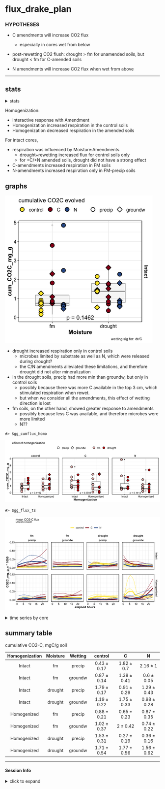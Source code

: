 flux\_drake\_plan
================

### HYPOTHESES

  - C amendments will increase CO2 flux
    
      - especially in cores wet from below

  - post-rewetting CO2 flush: drought \> fm for unamended soils, but
    drought \< fm for C-amended soils

  - N amendments will increase CO2 flux when wet from above

-----

## stats

<details>

<summary>stats</summary>

intact cores

    #> Analysis of Deviance Table (Type III Wald chisquare tests)
    #> 
    #> Response: log(cum_CO2C_mg_g)
    #>                             Chisq Df Pr(>Chisq)   
    #> (Intercept)                0.9862  1   0.320668   
    #> Homogenization             0.0023  1   0.961920   
    #> Moisture                   2.9686  1   0.084897 . 
    #> Wetting                    2.2049  1   0.137575   
    #> Amendments                 2.1225  2   0.346017   
    #> Homogenization:Moisture    1.7858  1   0.181440   
    #> Homogenization:Wetting    10.3680  1   0.001282 **
    #> Homogenization:Amendments  9.0611  2   0.010775 * 
    #> Moisture:Wetting           2.1953  1   0.138432   
    #> Moisture:Amendments        8.4993  2   0.014269 * 
    #> Wetting:Amendments         7.2811  2   0.026238 * 
    #> ---
    #> Signif. codes:  0 '***' 0.001 '**' 0.01 '*' 0.05 '.' 0.1 ' ' 1

    #> Anova Table (Type III tests)
    #> 
    #> Response: log(cum_CO2C_mg_g)
    #>                      Sum Sq Df F value  Pr(>F)  
    #> (Intercept)          2.4064  1  6.0051 0.01926 *
    #> Moisture             2.5334  1  6.3219 0.01653 *
    #> Amendments           3.0693  2  3.8297 0.03105 *
    #> Wetting              0.1035  1  0.2583 0.61439  
    #> Moisture:Amendments  2.8120  2  3.5086 0.04054 *
    #> Moisture:Wetting     0.0073  1  0.0182 0.89347  
    #> Amendments:Wetting   1.9118  2  2.3854 0.10645  
    #> Residuals           14.4263 36                  
    #> ---
    #> Signif. codes:  0 '***' 0.001 '**' 0.01 '*' 0.05 '.' 0.1 ' ' 1

homogenized cores

    #> [1] NA

intact cores: interaction of Amendments and Moisture
![](markdown-figs/flux/flux_interx_plot-1.png)<!-- -->![](markdown-figs/flux/flux_interx_plot-2.png)<!-- -->![](markdown-figs/flux/flux_interx_plot-3.png)<!-- -->

</details>

Homogenization:

  - interactive response with Amendment  
  - Homogenization increased respiration in the control soils  
  - Homogenization decreased respiration in the amended soils

For intact cores,

  - respiration was influenced by Moisture:Amendments
      - drought+rewetting increased flux for control soils only
      - for +C/+N amended soils, drought did not have a strong effect
  - C-amendments increased respiration in FM soils  
  - N-amendments increased respiration only in FM-precip soils

## graphs

![](markdown-figs/flux/cum_flux_boxplot-1.png)<!-- -->

  - drought increased respiration only in control soils
      - microbes limited by substrate as well as N, which were released
        during drought?
      - the C/N amendments alleviated these limitations, and therefore
        drought did not alter mineralization
  - in the drought soils, precip had more min than groundw, but only in
    control soils
      - possibly because there was more C available in the top 3 cm,
        which stimulated respiration when rewet.
      - but when we consider all the amendments, this effect of wetting
        direction is lost
  - fm soils, on the other hand, showed greater response to amendments
      - possibly because less C was available, and therefore microbes
        were more limited
      - N??

<!-- end list -->

    #> $gg_cumflux_homo

![](markdown-figs/flux/cum_flux_homo-1.png)<!-- -->

    #> $gg_flux_ts

![](markdown-figs/flux/meanflux_ts-1.png)<!-- -->

<details>

<summary>time series by core</summary>

    #> [1] NA
    #> [1] NA

</details>

## summary table

cumulative CO2-C, mgC/g soil

| Homogenization | Moisture | Wetting |   control   |      C      |      N      |
| :------------: | :------: | :-----: | :---------: | :---------: | :---------: |
|     Intact     |    fm    | precip  | 0.43 ± 0.17 | 1.82 ± 0.7  |  2.16 ± 1   |
|     Intact     |    fm    | groundw | 0.87 ± 0.14 | 1.38 ± 0.41 | 0.6 ± 0.05  |
|     Intact     | drought  | precip  | 1.79 ± 0.17 | 0.91 ± 0.29 | 1.29 ± 0.43 |
|     Intact     | drought  | groundw | 1.19 ± 0.22 | 1.75 ± 0.33 | 0.98 ± 0.28 |
|  Homogenized   |    fm    | precip  | 0.88 ± 0.21 | 0.65 ± 0.23 | 0.87 ± 0.35 |
|  Homogenized   |    fm    | groundw | 1.02 ± 0.37 |  2 ± 0.42   | 0.74 ± 0.22 |
|  Homogenized   | drought  | precip  | 1.53 ± 0.31 | 0.27 ± 0.19 | 0.36 ± 0.16 |
|  Homogenized   | drought  | groundw | 1.71 ± 0.54 | 1.77 ± 0.56 | 1.56 ± 0.62 |

-----

#### Session Info

<details>

<summary>click to expand</summary>

Date run: 2020-09-14

    #> R version 4.0.2 (2020-06-22)
    #> Platform: x86_64-apple-darwin17.0 (64-bit)
    #> Running under: macOS Catalina 10.15.6
    #> 
    #> Matrix products: default
    #> BLAS:   /System/Library/Frameworks/Accelerate.framework/Versions/A/Frameworks/vecLib.framework/Versions/A/libBLAS.dylib
    #> LAPACK: /Library/Frameworks/R.framework/Versions/4.0/Resources/lib/libRlapack.dylib
    #> 
    #> locale:
    #> [1] en_US.UTF-8/en_US.UTF-8/en_US.UTF-8/C/en_US.UTF-8/en_US.UTF-8
    #> 
    #> attached base packages:
    #> [1] stats     graphics  grDevices utils     datasets  methods   base     
    #> 
    #> other attached packages:
    #>  [1] patchwork_1.0.1  lme4_1.1-23      Matrix_1.2-18    car_3.0-9        carData_3.0-4   
    #>  [6] visNetwork_2.0.9 vegan_2.5-6      lattice_0.20-41  permute_0.9-5    rmarkdown_2.3   
    #> [11] drake_7.12.4     ggbiplot_0.55    PNWColors_0.1.0  forcats_0.5.0    stringr_1.4.0   
    #> [16] dplyr_1.0.1      purrr_0.3.4      readr_1.3.1      tidyr_1.1.1      tibble_3.0.3    
    #> [21] ggplot2_3.3.2    tidyverse_1.3.0  here_0.1        
    #> 
    #> loaded via a namespace (and not attached):
    #>  [1] minqa_1.2.4        colorspace_1.4-1   ellipsis_0.3.1     rio_0.5.16         rprojroot_1.3-2   
    #>  [6] fs_1.5.0           rstudioapi_0.11    farver_2.0.3       soilpalettes_0.1.0 fansi_0.4.1       
    #> [11] lubridate_1.7.9    xml2_1.3.2         splines_4.0.2      knitr_1.29         jsonlite_1.7.0    
    #> [16] nloptr_1.2.2.2     packrat_0.5.0      broom_0.7.0        cluster_2.1.0      dbplyr_1.4.4      
    #> [21] shiny_1.5.0        compiler_4.0.2     httr_1.4.2         backports_1.1.8    assertthat_0.2.1  
    #> [26] fastmap_1.0.1      cli_2.0.2          later_1.1.0.1      htmltools_0.5.0    prettyunits_1.1.1 
    #> [31] tools_4.0.2        igraph_1.2.5       gtable_0.3.0       agricolae_1.3-3    glue_1.4.1        
    #> [36] Rcpp_1.0.5         cellranger_1.1.0   vctrs_0.3.2        nlme_3.1-148       xfun_0.16         
    #> [41] openxlsx_4.1.5     rvest_0.3.6        mime_0.9           miniUI_0.1.1.1     lifecycle_0.2.0   
    #> [46] statmod_1.4.34     MASS_7.3-51.6      scales_1.1.1       hms_0.5.3          promises_1.1.1    
    #> [51] parallel_4.0.2     yaml_2.2.1         curl_4.3           labelled_2.5.0     stringi_1.4.6     
    #> [56] AlgDesign_1.2.0    highr_0.8          klaR_0.6-15        filelock_1.0.2     boot_1.3-25       
    #> [61] zip_2.1.0          storr_1.2.1        rlang_0.4.7        pkgconfig_2.0.3    evaluate_0.14     
    #> [66] labeling_0.3       htmlwidgets_1.5.1  tidyselect_1.1.0   plyr_1.8.6         magrittr_1.5      
    #> [71] R6_2.4.1           generics_0.0.2     base64url_1.4      combinat_0.0-8     txtq_0.2.3        
    #> [76] DBI_1.1.0          pillar_1.4.6       haven_2.3.1        foreign_0.8-80     withr_2.2.0       
    #> [81] mgcv_1.8-31        abind_1.4-5        modelr_0.1.8       crayon_1.3.4       questionr_0.7.1   
    #> [86] utf8_1.1.4         progress_1.2.2     grid_4.0.2         readxl_1.3.1       data.table_1.13.0 
    #> [91] blob_1.2.1         reprex_0.3.0       digest_0.6.25      xtable_1.8-4       httpuv_1.5.4      
    #> [96] munsell_0.5.0

</details>
